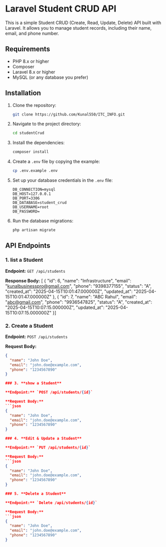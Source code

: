 # Laravel Student CRUD API

This is a simple Student CRUD (Create, Read, Update, Delete) API built with Laravel. It allows you to manage student records, including their name, email, and phone number.

## Requirements

- PHP 8.x or higher
- Composer
- Laravel 8.x or higher
- MySQL (or any database you prefer)

## Installation

1. Clone the repository:
    ```bash
    git clone https://github.com/Kunal550/ITC_INFO.git
    ```

2. Navigate to the project directory:
    ```bash
    cd studentCrud
    ```

3. Install the dependencies:
    ```bash
    composer install
    ```

4. Create a `.env` file by copying the example:
    ```bash
    cp .env.example .env
    ```

5. Set up your database credentials in the `.env` file:
    ```env
    DB_CONNECTION=mysql
    DB_HOST=127.0.0.1
    DB_PORT=3306
    DB_DATABASE=student_crud
    DB_USERNAME=root
    DB_PASSWORD=
    ```

6. Run the database migrations:
    ```bash
    php artisan migrate
    ```

## API Endpoints

### 1. **list a Student**

**Endpoint:** `GET /api/students`

**Response Body:**
[
  {
    "id": 6,
    "name": "Infrastructure",
    "email": "kunalbusinesspro@gmail.com",
    "phone": "9398377155",
    "status": "A",
    "created_at": "2025-04-15T10:01:47.000000Z",
    "updated_at": "2025-04-15T10:01:47.000000Z"
  },
  {
    "id": 7,
    "name": "ABC Rahul",
    "email": "abc@gmail.com",
    "phone": "9936547825",
    "status": "A",
    "created_at": "2025-04-15T10:07:15.000000Z",
    "updated_at": "2025-04-15T10:07:15.000000Z"
  }]


### 2. **Create a Student**

**Endpoint:** `POST /api/students`

**Request Body:**
```json
{
  "name": "John Doe",
  "email": "john.doe@example.com",
  "phone": "1234567890"
}

### 3. **show a Student**

**Endpoint:** `POST /api/students/{id}`

**Request Body:**
```json
{
  "name": "John Doe",
  "email": "john.doe@example.com",
  "phone": "1234567890"
}

### 4. **Edit & Update a Student**

**Endpoint:** `PUT /api/students/{id}`

**Request Body:**
```json
{
  "name": "John Doe",
  "email": "john.doe@example.com",
  "phone": "1234567890"
}

### 5. **Delete a Student**

**Endpoint:** `Delete /api/students/{id}`

**Request Body:**
```json
{
  "name": "John Doe",
  "email": "john.doe@example.com",
  "phone": "1234567890"
}

